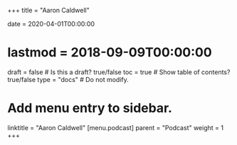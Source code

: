 +++
title = "Aaron Caldwell"

date = 2020-04-01T00:00:00
# lastmod = 2018-09-09T00:00:00

draft = false  # Is this a draft? true/false
toc = true  # Show table of contents? true/false
type = "docs"  # Do not modify.

# Add menu entry to sidebar.
linktitle = "Aaron Caldwell"
[menu.podcast]
  parent = "Podcast"
  weight = 1
+++

<div id="backtracks-player" style="max-width: 100%" data-bt-embed="https://player.backtracks.fm/s/799926a54bc594c2/m/cd9e17a367293c31" data-bt-theme="dark" data-bt-show-description="true" data-bt-show-comments="false" data-bt-show-art-cover="true"></div><script>(function(p,l,a,y,e,r,s){if(p[y]) return;if(p[e]) return p[e]();s=l.createElement(a);l.head.appendChild((s.async=p[y]=true,s.src=r,s))}(window,document,"script","__btL","__btR","https://player.backtracks.fm/embedder.js"))</script>
